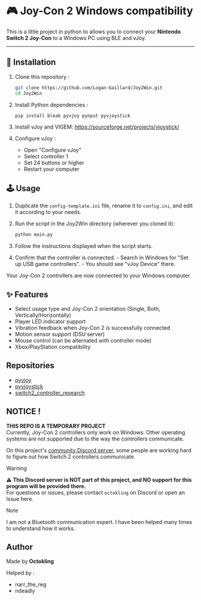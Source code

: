 # 🎮 Joy-Con 2 Windows compatibility

This is a little project in python to allows you to connect your **Nintendo Switch 2 Joy-Con** to a Windows PC using BLE and vJoy.

---

## 🚀 Installation

1. Clone this repository :

   ```bash
   git clone https://github.com/Logan-Gaillard/Joy2Win.git
   cd Joy2Win
   ```

2. Install Python dependencies :

   ```
   pip install bleak pyvjoy pynput pyvjoystick
   ```

3. Install vJoy and VIGEM:
   https://sourceforge.net/projects/vjoystick/

4. Configure vJoy :
   - Open "Configure vJoy"
   - Select controller 1
   - Set 24 buttons or higher
   - Restart your computer

## 🕹️ Usage

1. Duplicate the `config-template.ini` file, rename it to `config.ini`, and edit it according to your needs.

2. Run the script in the Joy2Win directory (wherever you cloned it):

   ```bash
   python main.py
   ```

3. Follow the instructions displayed when the script starts.

4. Confirm that the controller is connected. - Search in Windows for "Set up USB game controllers". - You should see "vJoy Device" there.

Your Joy-Con 2 controllers are now connected to your Windows computer.

## ✨ Features

- Select usage type and Joy-Con 2 orientation (Single, Both, Vertically/Horizontally)
- Player LED indicator support
- Vibration feedback when Joy-Con 2 is successfully connected
- Motion sensor support (DSU server)
- Mouse control (can be alternated with controller mode)
- Xbox/PlayStation compatibility

## Repositories

- [pyvjoy](https://github.com/tidzo/pyvjoy)
- [pyvjoystick](https://github.com/fsadannn/pyvjoystick)
- [switch2_controller_research](https://github.com/ndeadly/switch2_controller_research)

## **NOTICE !**

**THIS REPO IS A TEMPORARY PROJECT**  
Currently, Joy-Con 2 controllers only work on Windows. Other operating systems are not supported due to the way the controllers communicate.

On this project's [community Discord server](https://discord.gg/gegfNZ5Ucz), some people are working hard to figure out how Switch 2 controllers communicate.

> [!WARNING]  
> **⚠ This Discord server is NOT part of this project, and NO support for this program will be provided there.**  
> For questions or issues, please contact `octokling` on Discord or open an Issue here.

> [!NOTE]  
> I am not a Bluetooth communication expert. I have been helped many times to understand how it works.

## Author

Made by **Octokling**

Helped by :

- narr_the_reg
- ndeadly
